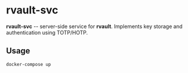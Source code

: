 # rvault-svc

**rvault-svc** -- server-side service for **rvault**.
Implements key storage and authentication using TOTP/HOTP.

## Usage

```shell
docker-compose up
```
